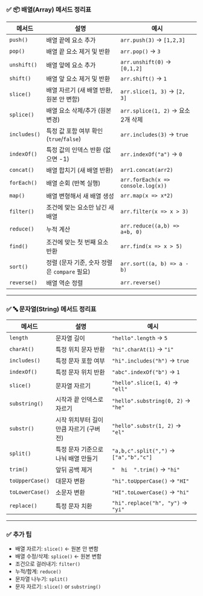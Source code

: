 ### ✅ 📦 배열(Array) 메서드 정리표

| 메서드       | 설명                                         | 예시                               |
| ------------ | -------------------------------------------- | ---------------------------------- |
| `push()`     | 배열 끝에 요소 추가                          | `arr.push(3)` → `[1,2,3]`          |
| `pop()`      | 배열 끝 요소 제거 및 반환                    | `arr.pop()` → `3`                  |
| `unshift()`  | 배열 앞에 요소 추가                          | `arr.unshift(0)` → `[0,1,2]`       |
| `shift()`    | 배열 앞 요소 제거 및 반환                    | `arr.shift()` → `1`                |
| `slice()`    | 배열 자르기 (새 배열 반환, 원본 안 변함)     | `arr.slice(1, 3)` → `[2, 3]`       |
| `splice()`   | 배열 요소 삭제/추가 (원본 변경)              | `arr.splice(1, 2)` → 요소 2개 삭제 |
| `includes()` | 특정 값 포함 여부 확인 (`true`/`false`)      | `arr.includes(3)` → `true`         |
| `indexOf()`  | 특정 값의 인덱스 반환 (없으면 -1)            | `arr.indexOf("a")` → `0`           |
| `concat()`   | 배열 합치기 (새 배열 반환)                   | `arr1.concat(arr2)`                |
| `forEach()`  | 배열 순회 (반복 실행)                        | `arr.forEach(x => console.log(x))` |
| `map()`      | 배열 변형해서 새 배열 생성                   | `arr.map(x => x*2)`                |
| `filter()`   | 조건에 맞는 요소만 남긴 새 배열              | `arr.filter(x => x > 3)`           |
| `reduce()`   | 누적 계산                                    | `arr.reduce((a,b) => a+b, 0)`      |
| `find()`     | 조건에 맞는 첫 번째 요소 반환                | `arr.find(x => x > 5)`             |
| `sort()`     | 정렬 (문자 기준, 숫자 정렬은 `compare` 필요) | `arr.sort((a, b) => a - b)`        |
| `reverse()`  | 배열 역순 정렬                               | `arr.reverse()`                    |

---

### ✅ 🔤 문자열(String) 메서드 정리표

| 메서드          | 설명                                   | 예시                                   |
| --------------- | -------------------------------------- | -------------------------------------- |
| `length`        | 문자열 길이                            | `"hello".length` → `5`                 |
| `charAt()`      | 특정 위치 문자 반환                    | `"hi".charAt(1)` → `"i"`               |
| `includes()`    | 특정 문자 포함 여부                    | `"hi".includes("h")` → `true`          |
| `indexOf()`     | 특정 문자 위치 반환                    | `"abc".indexOf("b")` → `1`             |
| `slice()`       | 문자열 자르기                          | `"hello".slice(1, 4)` → `"ell"`        |
| `substring()`   | 시작과 끝 인덱스로 자르기              | `"hello".substring(0, 2)` → `"he"`     |
| `substr()`      | 시작 위치부터 길이만큼 자르기 (구버전) | `"hello".substr(1, 2)` → `"el"`        |
| `split()`       | 특정 문자 기준으로 나눠 배열 만들기    | `"a,b,c".split(",")` → `["a","b","c"]` |
| `trim()`        | 앞뒤 공백 제거                         | `"  hi  ".trim()` → `"hi"`             |
| `toUpperCase()` | 대문자 변환                            | `"hi".toUpperCase()` → `"HI"`          |
| `toLowerCase()` | 소문자 변환                            | `"HI".toLowerCase()` → `"hi"`          |
| `replace()`     | 특정 문자 치환                         | `"hi".replace("h", "y")` → `"yi"`      |

---

### ✅ 추가 팁

- 배열 자르기: `slice()` ← 원본 안 변함
- 배열 수정/삭제: `splice()` ← 원본 변함
- 조건으로 걸러내기: `filter()`
- 누적/합계: `reduce()`
- 문자열 나누기: `split()`
- 문자 자르기: `slice()` or `substring()`
